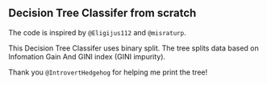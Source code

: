 ## Decision Tree Classifer from scratch 

The code is inspired by `@Eligijus112` and `@misraturp`.

This Decision Tree Classifer uses binary split. The tree splits data based on Infomation Gain 
And GINI index (GINI impurity).

Thank you `@IntrovertHedgehog` for helping me print the tree!
